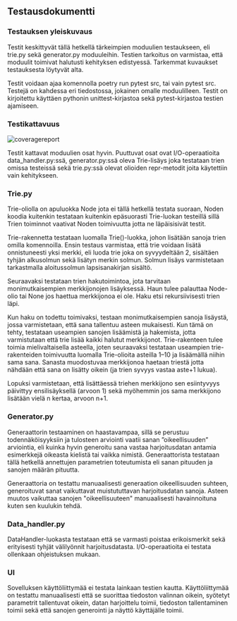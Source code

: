 ## Testausdokumentti


### Testauksen yleiskuvaus

Testit keskittyvät tällä hetkellä tärkeimpien moduulien testaukseen, eli trie.py sekä generator.py moduuleihin. Testien tarkoitus on varmistaa, että moduulit toimivat halutusti kehityksen edistyessä. Tarkemmat kuvaukset testauksesta löytyvät alta.

Testit voidaan ajaa komennolla poetry run pytest src, tai vain pytest src. Testejä on kahdessa eri tiedostossa, jokainen omalle moduulilleen. Testit on kirjoitettu käyttäen pythonin unittest-kirjastoa sekä pytest-kirjastoa testien ajamiseen.
### Testikattavuus
![coveragereport](https://github.com/user-attachments/assets/c1573f0c-d704-45d3-a295-183a5861e253)

Testit kattavat moduulien osat hyvin. Puuttuvat osat ovat I/O-operaatioita data_handler.py:ssä, generator.py:ssä oleva Trie-lisäys joka testataan trien omissa testeissä sekä trie.py:ssä olevat olioiden repr-metodit joita käytettiin vain kehitykseen.

### Trie.py

Trie-oliolla on apuluokka Node jota ei tällä hetkellä testata suoraan, Noden koodia kuitenkin testataan kuitenkin epäsuorasti Trie-luokan testeillä sillä Trien toiminnot vaativat Noden toimivuutta jotta ne läpäisisivät testit.

Trie-rakennetta testataan luomalla Trie()-luokka, johon lisätään sanoja trien omilla komennoilla. Ensin testaus varmistaa, että trie voidaan lisätä onnistuneesti yksi merkki, eli luoda trie joka on syvyydeltään 2, sisältäen tyhjän alkusolmun sekä lisätyn merkin solmun. Solmun lisäys varmistetaan tarkastmalla aloitussolmun lapsisanakirjan sisältö.

Seuraavaksi testataan trien hakutoimintoa, jota tarvitaan monimutkaisempien merkkijonojen lisäyksessä. Haun tulee palauttaa Node-olio tai None jos haettua merkkijonoa ei ole. Haku etsi rekursiivisesti trien läpi. 

Kun haku on todettu toimivaksi, testaan monimutkaisempien sanoja lisäystä, jossa varmistetaan, että sana tallentuu asteen mukaisesti. Kun tämä on tehty, testataan useampien sanojen lisäämistä ja hakemista, jotta varmistutaan että trie lisää kaikki halutut merkkijonot.
Trie-rakenteen tulee toimia mielivaltaisella asteella, joten seuraavaksi testataan useampien trie-rakenteiden toimivuutta luomalla Trie-olioita asteilla 1–10 ja lisäämällä niihin sama sana. Sanasta muodostuvaa merkkijonoa haetaan triestä jotta nähdään että sana on lisätty oikein (ja trien syvyys vastaa aste+1 lukua).

Lopuksi varmistetaan, että lisättäessä triehen merkkijono sen esiintyvyys päivittyy ensilisäyksellä (arvoon 1) sekä myöhemmin jos sama merkkijono lisätään vielä n kertaa, arvoon n+1.

### Generator.py
Generaattorin testaaminen on haastavampaa, sillä se perustuu todennäköisyyksiin ja tulosteen arviointi vaatii sanan ”oikeellisuuden” arviointia, eli kuinka hyvin generoitu sana vastaa harjoitusdatan antamia esimerkkejä oikeasta kielistä tai vaikka nimistä.
Generaattorista testataan tällä hetkellä annettujen parametrien toteutumista eli sanan pituuden ja sanojen määrän pituutta.

Generaattoria on testattu manuaalisesti generaation oikeellisuuden suhteen, generoituvat sanat vaikuttavat muistututtavan harjoitusdatan sanoja. Asteen muutos vaikuttaa sanojen "oikeellisuuteen" manuaalisesti havainnoituna kuten sen kuulukin tehdä.

### Data_handler.py
DataHandler-luokasta testataan että se varmasti poistaa erikoismerkit sekä erityisesti tyhjät välilyönnit harjoitusdatasta. I/O-operaatioita ei testata ollenkaan ohjeistuksen mukaan.

### UI
Sovelluksen käyttöliittymää ei testata lainkaan testien kautta. Käyttöliittymää on testattu manuaalisesti että se suorittaa tiedoston valinnan oikein, syötetyt parametrit tallentuvat oikein, datan harjoittelu toimii, tiedoston tallentaminen toimii sekä että sanojen generointi ja näyttö käyttäjälle toimii.
